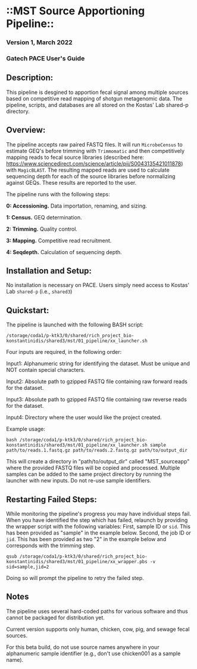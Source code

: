 # ::MST Source Apportioning Pipeline::

### Version 1, March 2022
### Gatech PACE User's Guide

## Description:

This pipeline is desgined to apportion fecal signal among multiple sources based on competitive read mapping of shotgun metagenomic data. The pipeline, scripts, and databases are all stored on the Kostas' Lab shared-p directory.

## Overview:

The pipeline accepts raw paired FASTQ files. It will run `MicrobeCensus` to estimate GEQ's before trimming with `Trimmomatic` and then competitively mapping reads to fecal source libraries (described here: https://www.sciencedirect.com/science/article/pii/S0043135421011878) with `MagicBLAST`. The resulting mapped reads are used to calculate sequencing depth for each of the source libraries before normalizing against GEQs. These results are reported to the user. 

The pipeline runs with the following steps:

**0: Accessioning.** Data importation, renaming, and sizing.

**1: Census.** GEQ determination.

**2: Trimming.** Quality control.

**3: Mapping.** Competitive read recruitment.

**4: Seqdepth.** Calculation of sequencing depth.

## Installation and Setup:

No installation is necessary on PACE. Users simply need access to Kostas' Lab `shared-p` (i.e., `shared3`) 

## Quickstart: 

The pipeline is launched with the following BASH script:

```/storage/coda1/p-ktk3/0/shared/rich_project_bio-konstantinidis/shared3/mst/01_pipeline/xx_launcher.sh```

Four inputs are required, in the following order:

Input1: Alphanumeric string for identifying the dataset. Must be unique and NOT contain special characters.

Input2: Absolute path to gzipped FASTQ file containing raw forward reads for the dataset.

Input3: Absolute path to gzipped FASTQ file containing raw reverse reads for the dataset.

Input4: Directory where the user would like the project created.

Example usage:

```bash /storage/coda1/p-ktk3/0/shared/rich_project_bio-konstantinidis/shared3/mst/01_pipeline/xx_launcher.sh sample path/to/reads.1.fastq.gz path/to/reads.2.fastq.gz path/to/output_dir```

This will create a directory in "path/to/output_dir" called "MST_sourceapp" where the provided FASTQ files will be copied and processed. Multiple samples can be added to the same project directory by running the launcher with new inputs. Do not re-use sample identifiers.

## Restarting Failed Steps:

While monitoring the pipeline's progress you may have individual steps fail. When you have identified the step which has failed, relaunch by providing the wrapper script with the following variables: First, sample ID or `sid`. This has been provided as "sample" in the example below. Second, the job ID or `jid`. This has been provided as two "2" in the example below and corresponds with the trimming step.

```qsub /storage/coda1/p-ktk3/0/shared/rich_project_bio-konstantinidis/shared3/mst/01_pipeline/xx_wrapper.pbs -v sid=sample,jid=2```

Doing so will prompt the pipeline to retry the failed step. 

## Notes

The pipeline uses several hard-coded paths for various software and thus cannot be packaged for distribution yet.

Current version supports only human, chicken, cow, pig, and sewage fecal sources.

For this beta build, do not use source names anywhere in your alphanumeric sample identifier (e.g., don't use chicken001 as a sample name).
